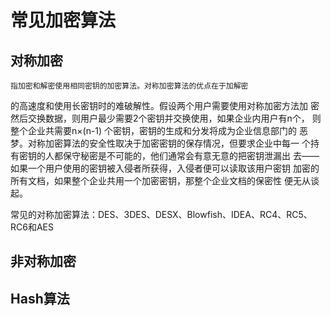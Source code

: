 # 常见加密算法

## 对称加密

    指加密和解密使用相同密钥的加密算法。对称加密算法的优点在于加解密 
的高速度和使用长密钥时的难破解性。假设两个用户需要使用对称加密方法加 
密然后交换数据，则用户最少需要2个密钥并交换使用，如果企业内用户有n个， 
则整个企业共需要n×(n-1) 个密钥，密钥的生成和分发将成为企业信息部门的 
恶梦。对称加密算法的安全性取决于加密密钥的保存情况，但要求企业中每一 
个持有密钥的人都保守秘密是不可能的，他们通常会有意无意的把密钥泄漏出 
去——如果一个用户使用的密钥被入侵者所获得，入侵者便可以读取该用户密钥 
加密的所有文档，如果整个企业共用一个加密密钥，那整个企业文档的保密性 
便无从谈起。

常见的对称加密算法：DES、3DES、DESX、Blowfish、IDEA、RC4、RC5、RC6和AES

## 非对称加密

## Hash算法
